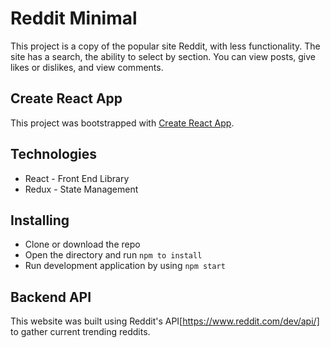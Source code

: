 # Reddit Minimal 
This project is a copy of the popular site Reddit, with less functionality. The site has a search, the ability to select by section. You can view posts, give likes or dislikes, and view comments.

## Create React App

This project was bootstrapped with [Create React App](https://github.com/facebook/create-react-app).

## Technologies

- React - Front End Library
- Redux - State Management

## Installing

- Clone or download the repo
- Open the directory and run ```npm to install```
- Run development application by using ```npm start```

## Backend API

This website was built using Reddit's API[https://www.reddit.com/dev/api/] to gather current trending reddits.


